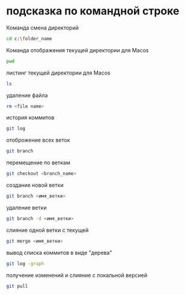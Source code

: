 # подсказка по командной строке


Команда смена директорий
``` sh
cd c:\folder_name
```

Команда отображения текущей директории для Мacos
```sh
pwd
```

листинг текущей директории для Масоs
```sh
ls
```

удаление файла 
```sh
rm <file name>
```

история коммитов
```sh
git log
```


отоброжение всех веток
```sh
git branch
```


перемещение по веткам
```sh
git checkout <branch_name>
```

создание новой ветки
```sh
git branch <имя_ветки>
```

удаление ветки
```sh
git branch -d <имя_ветки>
```
слияние одной ветки с текущей
```sh
git merge <имя_ветки>
```
вывод списка коммитов в виде "дерева"
```sh
git log -graph
```

получение изменений и слияние с локальной версией
```sh
git pull 
```
